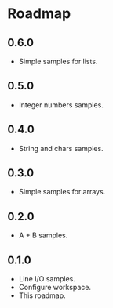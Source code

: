 # Roadmap

## 0.6.0

* Simple samples for lists.

## 0.5.0

* Integer numbers samples.

## 0.4.0

* String and chars samples.

## 0.3.0

* Simple samples for arrays.

## 0.2.0

* A + B samples.

## 0.1.0

* Line I/O samples.
* Configure workspace.
* This roadmap.
